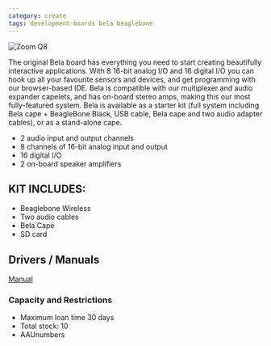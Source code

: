 ```yaml
---
category: create
tags: development-boards bela beaglebone
---
```

![Zoom Q8](../../assets/images/equip/bela.png)

The original Bela board has everything you need to start creating beautifully interactive applications. With 8 16-bit analog I/O and 16 digital I/O you can hook up all your favourite sensors and devices, and get programming with our browser-based IDE. Bela is compatible with our multiplexer and audio expander capelets, and has on-board stereo amps, making this our most fully-featured system. Bela is available as a starter kit (full system including Bela cape + BeagleBone Black, USB cable, Bela cape and two audio adapter cables), or as a stand-alone cape.

- 2 audio input and output channels
- 8 channels of 16-bit analog input and output
- 16 digital I/O
- 2 on-board speaker amplifiers

## KIT INCLUDES:
- Beaglebone Wireless
- Two audio cables
- Bela Cape
- SD card

## Drivers / Manuals

[Manual](https://learn.bela.io/get-started-guide/)

### Capacity and Restrictions

- Maximum loan time 30 days
- Total stock: 10
- AAUnumbers
